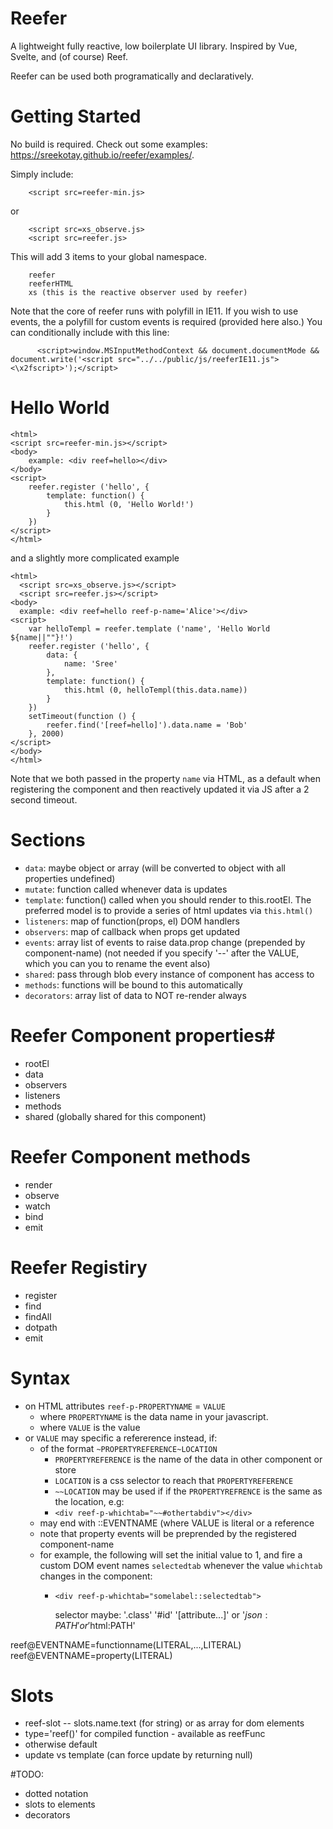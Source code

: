 

# Reefer
A lightweight fully reactive, low boilerplate UI library.
Inspired by Vue, Svelte, and (of course) Reef.

Reefer can be used both programatically and declaratively.

# Getting Started

No build is required. 
Check out some examples: <https://sreekotay.github.io/reefer/examples/>.

Simply include:
```
	<script src=reefer-min.js>
```
or 
```
	<script src=xs_observe.js>
	<script src=reefer.js>
```
This will add 3 items to your global namespace.
```
	reefer
	reeferHTML
	xs (this is the reactive observer used by reefer)
```

Note that the core of reefer runs with polyfill in IE11.  If you wish to use events, the a polyfill for custom events is required (provided here also.)
You can conditionally include with this line:
```
	  <script>window.MSInputMethodContext && document.documentMode && document.write('<script src="../../public/js/reeferIE11.js"><\x2fscript>');</script>
```

# Hello World #
```
<html>
<script src=reefer-min.js></script>
<body>
	example: <div reef=hello></div>		
</body>
<script>
	reefer.register ('hello', {
		template: function() {
			this.html (0, 'Hello World!')
		}
	})
</script>
</html>
```
and a slightly more complicated example
```
<html>
  <script src=xs_observe.js></script>
  <script src=reefer.js></script>
<body>
  example: <div reef=hello reef-p-name='Alice'></div>		
<script>
	var helloTempl = reefer.template ('name', 'Hello World ${name||""}!')
	reefer.register ('hello', {
		data: {
			name: 'Sree'
		},
		template: function() {
			this.html (0, helloTempl(this.data.name))
		}
	})
	setTimeout(function () {
		reefer.find('[reef=hello]').data.name = 'Bob'
	}, 2000)
</script>
</body>
</html>
```
Note that we both passed in the property `name` via HTML, as a default when registering the component and then reactively updated it via JS after a 2 second timeout.


# Sections #
- `data`: maybe object or array (will be converted to object with all properties undefined)
- `mutate`: function called whenever data is updates
- `template`: function() called when you should render to this.rootEl. The preferred model is to provide a series of html updates via `this.html()`
- `listeners`: map of function(props, el) DOM handlers
- `observers`: map of callback when props get updated
- `events`: array list of events to raise data.prop change (prepended by component-name) (not needed if you specify '--' after the VALUE, which you can you to rename the event also)
- `shared`: pass through blob every instance of component has access to 
- `methods`: functions will be bound to this automatically
- `decorators`: array list of data to NOT re-render always

# Reefer Component properties#
- rootEl
- data
- observers
- listeners
- methods
- shared (globally shared for this component)

# Reefer Component methods #
- render
- observe
- watch 
- bind
- emit

# Reefer Registiry #
- register
- find
- findAll
- dotpath
- emit

# Syntax #
- on HTML attributes `reef-p-PROPERTYNAME` = `VALUE`
	- where `PROPERTYNAME` is the data name in your javascript.
	- where `VALUE` is the value
- or `VALUE` may specific a refererence instead, if:
	- of the format `~PROPERTYREFERENCE~LOCATION`
		- `PROPERTYREFERENCE` is the name of the data in other component or store
		- `LOCATION` is a css selector to reach that `PROPERTYREFERENCE`
		- `~~LOCATION` may be used if if the `PROPERTYREFRENCE` is the same as the location, e.g:
		- `<div reef-p-whichtab="~~#othertabdiv"></div>`  
	- may end with ::EVENTNAME (where VALUE is literal or a reference
    - note that property events will be preprended by the registered component-name
    - for example, the following will set the initial value to 1, and fire a custom DOM event names `selectedtab` whenever the value `whichtab` changes in the component:
      -	`<div reef-p-whichtab="somelabel::selectedtab">`

		selector maybe: '.class' '#id' '[attribute...]' or '$json:PATH' or '$html:PATH'

reef@EVENTNAME=functionname(LITERAL,...,LITERAL)
reef@EVENTNAME=property(LITERAL)

# Slots #
- reef-slot -- slots.name.text (for string) or as array for dom elements
- type='reef()' for compiled function - available as reefFunc
- otherwise default
- update vs template (can force update by returning null)

#TODO: 
- dotted notation
- slots to elements
- decorators  